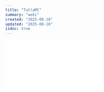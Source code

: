 ```yaml
---
title: "TutlaMC"
summary: "weki"
created: "2025-08-10"
updated: "2025-08-10"
isdoc: true
---
```


![feet](/content/TutlaWiki/embed.html)